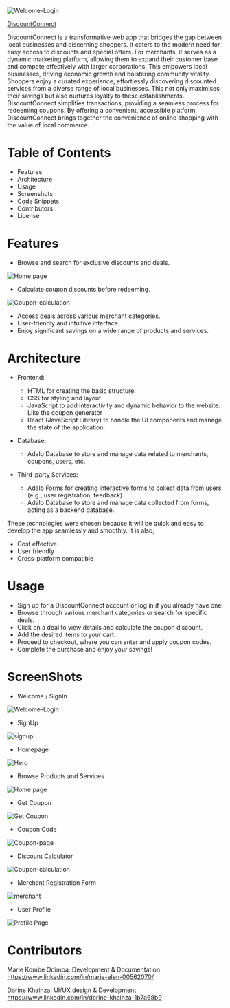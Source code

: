 ![Welcome-Login](https://github.com/ElmarOdz/DiscountConnect/assets/110916781/cf27d83e-708e-4959-bd89-ab8217501f8c)

[DiscountConnect](https://previewer.adalo.com/preview/2efd174b-f264-42db-b7f0-e7f8fa5056e1?target=818468a1bfad492599706dafa106d579&params=%7B%7D)


DiscountConnect is a transformative web app that bridges the gap between local businesses and discerning shoppers. It caters to the modern need for easy access to discounts and special offers. For merchants, it serves as a dynamic marketing platform, allowing them to expand their customer base and compete effectively with larger corporations. This empowers local businesses, driving economic growth and bolstering community vitality.
Shoppers enjoy a curated experience, effortlessly discovering discounted services from a diverse range of local businesses. This not only maximises their savings but also nurtures loyalty to these establishments. DiscountConnect simplifies transactions, providing a seamless process for redeeming coupons. By offering a convenient, accessible platform, DiscountConnect brings together the convenience of online shopping with the value of local commerce.


# Table of Contents
  - Features
  - Architecture
  - Usage
  - Screenshots
  - Code Snippets
  - Contributors
  - License

##

  # Features
  - Browse and search for exclusive discounts and deals.

![Home page](https://github.com/ElmarOdz/DiscountConnect/assets/110916781/daf4247e-ad41-4bdc-83a2-10bcab1a4db6)

    
  - Calculate coupon discounts before redeeming.

![Coupon-calculation](https://github.com/ElmarOdz/DiscountConnect/assets/110916781/fc9632ca-56ca-4a9a-8de5-7afd6c032d99)


  - Access deals across various merchant categories.
  - User-friendly and intuitive interface.
  - Enjoy significant savings on a wide range of products and services.

##

  # Architecture
   - Frontend:
      - HTML for creating the basic structure.
      - CSS for styling and layout.
      - JavaScript to add interactivity and dynamic behavior to the website. Like the coupon generator
      - React (JavaScript Library) to handle the UI components and manage the state of the application.
    
   - Database:
      - Adalo Database to store and manage data related to merchants, coupons, users, etc.
  
   - Third-party Services:
      - Adalo Forms for creating interactive forms to collect data from users (e.g., user registration, feedback).
      - Adalo Database to store and manage data collected from forms, acting as a backend database.

  These technologies were chosen because it will be quick and easy to develop the app seamlessly and smoothly. It is also;
  - Cost effective
  - User friendly
  - Cross-platform compatible

##

  # Usage
  - Sign up for a DiscountConnect account or log in if you already have one.
  - Browse through various merchant categories or search for specific deals.
  - Click on a deal to view details and calculate the coupon discount.
  - Add the desired items to your cart.
  - Proceed to checkout, where you can enter and apply coupon codes.
  - Complete the purchase and enjoy your savings!

##

  # ScreenShots
  - Welcome / SignIn

![Welcome-Login](https://github.com/ElmarOdz/DiscountConnect/assets/110916781/2bd8fda6-14f0-488a-aec5-215430547e15)

  - SignUp

![signup](https://github.com/ElmarOdz/DiscountConnect/assets/110916781/3e6dcee0-5743-4bad-8175-f171abdcd70b)

  - Homepage

![Hero](https://github.com/ElmarOdz/DiscountConnect/assets/110916781/1543163e-33f6-484e-af54-a4534b8f798c)

  - Browse Products and Services

![Home page](https://github.com/ElmarOdz/DiscountConnect/assets/110916781/e78473a2-5617-4698-a834-9fb741a7bee0)

  - Get Coupon

![Get Coupon](https://github.com/ElmarOdz/DiscountConnect/assets/110916781/e02160fa-03e6-476f-b4eb-2c07bf5bb426)

  - Coupon Code

![Coupon-page](https://github.com/ElmarOdz/DiscountConnect/assets/110916781/db8e4885-c87c-42fa-ab76-dd576f22f1c4)

  - Discount Calculator

![Coupon-calculation](https://github.com/ElmarOdz/DiscountConnect/assets/110916781/72d89ea3-ed00-42af-81b4-b91b7ddf4e77)

  - Merchant Registration Form

![merchant](https://github.com/ElmarOdz/DiscountConnect/assets/110916781/38b79fa7-2d18-459b-af05-b736015a1565)

  - User Profile 

![Profile Page](https://github.com/ElmarOdz/DiscountConnect/assets/110916781/dd8cc87c-dca1-48f4-bd63-e3d061e7f42a)


##

  # Contributors

Marie Kombe Odimba: Development & Documentation https://www.linkedin.com/in/marie-elen-00562070/

Dorine Khainza: UI/UX design & Development https://www.linkedin.com/in/dorine-khainza-1b7a68b9
